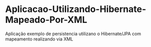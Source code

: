 Aplicacao-Utilizando-Hibernate-Mapeado-Por-XML
==============================================

Aplicação exemplo de persistencia utilizano o Hibernate/JPA com mapeamento realizando via XML
